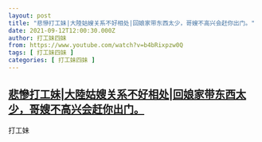 ```yaml
---
layout: post
title: "悲慘打工妹|大陸姑嫂关系不好相处|回娘家带东西太少，哥嫂不高兴会赶你出门。"
date: 2021-09-12T12:00:30.000Z
author: 打工妹四妹
from: https://www.youtube.com/watch?v=b4bRixpzw0Q
tags: [ 打工妹四妹 ]
categories: [ 打工妹四妹 ]
---
```

<!--1631448030000-->
[悲慘打工妹|大陸姑嫂关系不好相处|回娘家带东西太少，哥嫂不高兴会赶你出门。](https://www.youtube.com/watch?v=b4bRixpzw0Q)
------

<div>
打工妹
</div>
